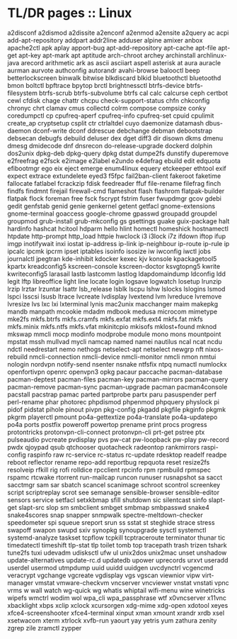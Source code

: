 # TL/DR pages :: Linux

a2disconf
a2dismod
a2dissite
a2enconf
a2enmod
a2ensite
a2query
ac
acpi
add-apt-repository
addpart
addr2line
adduser
alpine
amixer
anbox
apache2ctl
apk
aplay
apport-bug
apt-add-repository
apt-cache
apt-file
apt-get
apt-key
apt-mark
apt
aptitude
arch-chroot
archey
archinstall
archlinux-java
arecord
arithmetic
ark
as
ascii
asciiart
aspell
asterisk
at
aura
auracle
aurman
aurvote
authconfig
autorandr
avahi-browse
balooctl
beep
betterlockscreen
binwalk
bitwise
blkdiscard
blkid
bluetoothctl
bluetoothd
bmon
boltctl
bpftrace
bpytop
brctl
brightnessctl
btrfs-device
btrfs-filesystem
btrfs-scrub
btrfs-subvolume
btrfs
cal
calc
calcurse
ceph
certbot
cewl
cfdisk
chage
chattr
chcpu
check-support-status
chfn
chkconfig
chronyc
chrt
clamav
cmus
collectd
colrm
compose
compsize
conky
coredumpctl
cp
cpufreq-aperf
cpufreq-info
cpufreq-set
cpuid
cpulimit
create_ap
cryptsetup
csplit
ctr
ctrlaltdel
cuyo
daemonize
datamash
dbus-daemon
dconf-write
dconf
ddrescue
debchange
debman
debootstrap
debsecan
debugfs
debuild
deluser
dex
dget
diff3
dir
disown
dkms
dmenu
dmesg
dmidecode
dnf
dnsrecon
do-release-upgrade
dockerd
dolphin
dos2unix
dpkg-deb
dpkg-query
dpkg
dstat
dumpe2fs
dunstify
duperemove
e2freefrag
e2fsck
e2image
e2label
e2undo
e4defrag
ebuild
edit
edquota
efibootmgr
ego
eix
eject
emerge
enum4linux
equery
etckeeper
ethtool
exif
expect
extrace
extundelete
eyed3
f5fpc
fail2ban-client
fakeroot
faketime
fallocate
fatlabel
fcrackzip
fdisk
feedreader
ffuf
file-rename
filefrag
finch
findfs
findmnt
firejail
firewall-cmd
flameshot
flash
flashrom
flatpak-builder
flatpak
flock
foreman
free
fsck
fscrypt
fstrim
fuser
fwupdmgr
gcov
gdebi
gedit
genfstab
genid
genie
genkernel
getent
getfacl
gnome-extensions
gnome-terminal
goaccess
google-chrome
gpasswd
groupadd
groupdel
groupmod
grub-install
grub-mkconfig
gs
gsettings
guake
guix-package
halt
hardinfo
hashcat
hcitool
hdparm
hello
hlint
homectl
homeshick
hostnamectl
htpdate
http-prompt
http_load
httpie
hwclock
i3
i3lock
i7z
ifdown
iftop
ifup
imgp
inotifywait
inxi
iostat
ip-address
ip-link
ip-neighbour
ip-route
ip-rule
ip
ipcalc
ipcmk
ipcrm
ipset
iptables
isoinfo
isosize
iw
iwconfig
iwctl
jobs
journalctl
jpegtran
kde-inhibit
kdocker
kexec
kjv
konsole
kpackagetool5
kpartx
kreadconfig5
kscreen-console
kscreen-doctor
ksvgtopng5
kwrite
kwriteconfig5
larasail
lastb
lastcomm
lastlog
ldapdomaindump
ldconfig
ldd
legit
lftp
libreoffice
light
line
locate
login
logsave
logwatch
losetup
lrunzip
lrzip
lrztar
lrzuntar
lsattr
lsb_release
lsblk
lscpu
lshw
lslocks
lslogins
lsmod
lspci
lsscsi
lsusb
ltrace
lvcreate
lvdisplay
lvextend
lvm
lvreduce
lvremove
lvresize
lvs
lxc
lxi
lxterminal
lynis
mac2unix
macchanger
maim
makepkg
mandb
manpath
mcookie
mdadm
mdbook
medusa
microcom
mimetype
mke2fs
mkfs.btrfs
mkfs.cramfs
mkfs.exfat
mkfs.ext4
mkfs.fat
mkfs
mkfs.minix
mkfs.ntfs
mkfs.vfat
mkinitcpio
mkisofs
mklost+found
mknod
mkswap
mmcli
mocp
modinfo
modprobe
module
mono
mons
mountpoint
mpstat
mssh
mullvad
mycli
namcap
named
namei
nautilus
ncal
ncat
ncdu
ndctl
needrestart
nemo
nethogs
netselect-apt
netselect
newgrp
nft
nixos-rebuild
nmcli-connection
nmcli-device
nmcli-monitor
nmcli
nmon
nmtui
nologin
nordvpn
notify-send
nsenter
nsnake
ntfsfix
ntpq
numactl
numlockx
openfortivpn
openrc
openvpn3
opkg
pacaur
paccache
pacman-database
pacman-deptest
pacman-files
pacman-key
pacman-mirrors
pacman-query
pacman-remove
pacman-sync
pacman-upgrade
pacman
pacman4console
pacstall
pacstrap
pamac
parted
partprobe
partx
paru
pasuspender
perf
perl-rename
phar
photorec
phpdismod
phpenmod
phpquery
physlock
pi
pidof
pidstat
pihole
pinout
pivpn
pkg-config
pkgadd
pkgfile
pkginfo
pkgmk
pkgrm
playerctl
pmount
po4a-gettextize
po4a-translate
po4a-updatepo
po4a
ports
postfix
poweroff
powertop
prename
print
procs
progress
protontricks
protonvpn-cli-connect
protonvpn-cli
prt-get
pstree
ptx
pulseaudio
pvcreate
pvdisplay
pvs
pw-cat
pw-loopback
pw-play
pw-record
pwdx
qjoypad
qsub
qtchooser
quotacheck
radeontop
rankmirrors
raspi-config
raspinfo
raw
rc-service
rc-status
rc-update
rdesktop
readelf
readpe
reboot
reflector
rename
repo-add
reportbug
repquota
reset
resize2fs
resolveip
rfkill
rig
rofi
rolldice
rpcclient
rpcinfo
rpm
rpmbuild
rpmspec
rspamc
rtcwake
rtorrent
run-mailcap
runcon
runuser
rusnapshot
sa
sacct
sacctmgr
sam
sar
sbatch
scancel
scanimage
schroot
scontrol
screenkey
script
scriptreplay
scrot
see
semanage
sensible-browser
sensible-editor
sensors
service
setfacl
setxkbmap
sfill
shutdown
sic
silentcast
sinfo
slapt-get
slapt-src
slop
sm
smbclient
smbget
smbmap
smbpasswd
snake4
snake4scores
snap
snapper
snmpwalk
spectre-meltdown-checker
speedometer
spi
squeue
sreport
srun
ss
sstat
st
steghide
strace
stress
swapoff
swapon
swupd
sxiv
synopkg
synoupgrade
sysctl
systemctl
systemd-analyze
taskset
tcpflow
tcpkill
tcptraceroute
terminator
thunar
tic
timedatectl
timeshift
tlp-stat
tlp
toilet
tomb
top
tracepath
trash
trizen
tshark
tune2fs
tuxi
udevadm
udisksctl
ufw
ul
unix2dos
unix2mac
unset
unshadow
update-alternatives
update-rc.d
updatedb
upower
uprecords
urxvt
useradd
userdel
usermod
utmpdump
uuid
uuidd
uuidgen
uvcdynctrl
vcgencmd
veracrypt
vgchange
vgcreate
vgdisplay
vgs
vgscan
viewnior
vipw
virt-manager
vmstat
vmware-checkvm
vncserver
vncviewer
vnstat
vnstati
vpnc
vrms
w
wall
watch
wg-quick
wg
whatis
whiptail
wifi-menu
wine
winetricks
wipefs
wmctrl
wodim
wol
wpa_cli
wpa_passphrase
wtf
x0vncserver
x11vnc
xbacklight
xbps
xclip
xclock
xcursorgen
xdg-mime
xdg-open
xdotool
xeyes
xfce4-screenshooter
xfce4-terminal
xinput
xman
xmount
xrandr
xrdb
xsel
xsetwacom
xterm
xtrlock
xvfb-run
yaourt
yay
yetris
yum
zathura
zenity
zgrep
zile
zramctl
zypper
